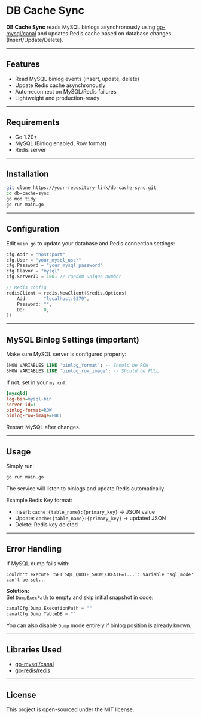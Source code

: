 # DB Cache Sync

**DB Cache Sync** reads MySQL binlogs asynchronously using [go-mysql/canal](https://github.com/go-mysql-org/go-mysql) and updates Redis cache based on database changes (Insert/Update/Delete).

---

## Features

- Read MySQL binlog events (insert, update, delete)
- Update Redis cache asynchronously
- Auto-reconnect on MySQL/Redis failures
- Lightweight and production-ready

---

## Requirements

- Go 1.20+
- MySQL (Binlog enabled, Row format)
- Redis server

---

## Installation

```bash
git clone https://your-repository-link/db-cache-sync.git
cd db-cache-sync
go mod tidy
go run main.go
```

---

## Configuration

Edit `main.go` to update your database and Redis connection settings:

```go
cfg.Addr = "host:port"
cfg.User = "your_mysql_user"
cfg.Password = "your_mysql_password"
cfg.Flavor = "mysql"
cfg.ServerID = 1001 // random unique number

// Redis config
redisClient = redis.NewClient(&redis.Options{
    Addr:     "localhost:6379",
    Password: "",
    DB:       0,
})
```

---

## MySQL Binlog Settings (important)

Make sure MySQL server is configured properly:

```sql
SHOW VARIABLES LIKE 'binlog_format'; -- Should be ROW
SHOW VARIABLES LIKE 'binlog_row_image'; -- Should be FULL
```

If not, set in your `my.cnf`:

```ini
[mysqld]
log-bin=mysql-bin
server-id=1
binlog-format=ROW
binlog-row-image=FULL
```

Restart MySQL after changes.

---

## Usage

Simply run:

```bash
go run main.go
```

The service will listen to binlogs and update Redis automatically.

Example Redis Key format:

- Insert: `cache:{table_name}:{primary_key}` → JSON value
- Update: `cache:{table_name}:{primary_key}` → updated JSON
- Delete: Redis key deleted

---

## Error Handling

If MySQL dump fails with:

```
Couldn't execute 'SET SQL_QUOTE_SHOW_CREATE=1...': Variable 'sql_mode' can't be set...
```

**Solution:**  
Set `DumpExecPath` to empty and skip initial snapshot in code:

```go
canalCfg.Dump.ExecutionPath = ""
canalCfg.Dump.TableDB = ""
```

You can also disable `Dump` mode entirely if binlog position is already known.

---

## Libraries Used

- [go-mysql/canal](https://github.com/go-mysql-org/go-mysql)
- [go-redis/redis](https://github.com/go-redis/redis/v8)

---

## License

This project is open-sourced under the MIT license.

